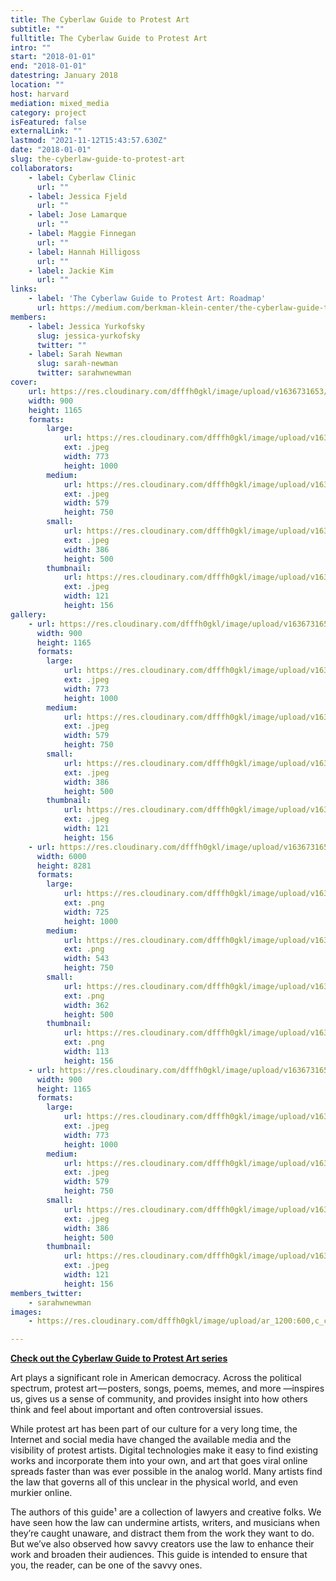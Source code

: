 ```yaml
---
title: The Cyberlaw Guide to Protest Art
subtitle: ""
fulltitle: The Cyberlaw Guide to Protest Art
intro: ""
start: "2018-01-01"
end: "2018-01-01"
datestring: January 2018
location: ""
host: harvard
mediation: mixed_media
category: project
isFeatured: false
externalLink: ""
lastmod: "2021-11-12T15:43:57.630Z"
date: "2018-01-01"
slug: the-cyberlaw-guide-to-protest-art
collaborators:
    - label: Cyberlaw Clinic
      url: ""
    - label: Jessica Fjeld
      url: ""
    - label: Jose Lamarque
      url: ""
    - label: Maggie Finnegan
      url: ""
    - label: Hannah Hilligoss
      url: ""
    - label: Jackie Kim
      url: ""
links:
    - label: 'The Cyberlaw Guide to Protest Art: Roadmap'
      url: https://medium.com/berkman-klein-center/the-cyberlaw-guide-to-protest-art-roadmap-c79b8ab4f61b
members:
    - label: Jessica Yurkofsky
      slug: jessica-yurkofsky
      twitter: ""
    - label: Sarah Newman
      slug: sarah-newman
      twitter: sarahwnewman
cover:
    url: https://res.cloudinary.com/dfffh0gkl/image/upload/v1636731653/cyberlaw1_48e656cb68.jpg
    width: 900
    height: 1165
    formats:
        large:
            url: https://res.cloudinary.com/dfffh0gkl/image/upload/v1636731654/large_cyberlaw1_48e656cb68.jpg
            ext: .jpeg
            width: 773
            height: 1000
        medium:
            url: https://res.cloudinary.com/dfffh0gkl/image/upload/v1636731654/medium_cyberlaw1_48e656cb68.jpg
            ext: .jpeg
            width: 579
            height: 750
        small:
            url: https://res.cloudinary.com/dfffh0gkl/image/upload/v1636731655/small_cyberlaw1_48e656cb68.jpg
            ext: .jpeg
            width: 386
            height: 500
        thumbnail:
            url: https://res.cloudinary.com/dfffh0gkl/image/upload/v1636731653/thumbnail_cyberlaw1_48e656cb68.jpg
            ext: .jpeg
            width: 121
            height: 156
gallery:
    - url: https://res.cloudinary.com/dfffh0gkl/image/upload/v1636731653/cyberlaw1_48e656cb68.jpg
      width: 900
      height: 1165
      formats:
        large:
            url: https://res.cloudinary.com/dfffh0gkl/image/upload/v1636731654/large_cyberlaw1_48e656cb68.jpg
            ext: .jpeg
            width: 773
            height: 1000
        medium:
            url: https://res.cloudinary.com/dfffh0gkl/image/upload/v1636731654/medium_cyberlaw1_48e656cb68.jpg
            ext: .jpeg
            width: 579
            height: 750
        small:
            url: https://res.cloudinary.com/dfffh0gkl/image/upload/v1636731655/small_cyberlaw1_48e656cb68.jpg
            ext: .jpeg
            width: 386
            height: 500
        thumbnail:
            url: https://res.cloudinary.com/dfffh0gkl/image/upload/v1636731653/thumbnail_cyberlaw1_48e656cb68.jpg
            ext: .jpeg
            width: 121
            height: 156
    - url: https://res.cloudinary.com/dfffh0gkl/image/upload/v1636731655/cyberlaw2_130ab7e144.png
      width: 6000
      height: 8281
      formats:
        large:
            url: https://res.cloudinary.com/dfffh0gkl/image/upload/v1636731663/large_cyberlaw2_130ab7e144.png
            ext: .png
            width: 725
            height: 1000
        medium:
            url: https://res.cloudinary.com/dfffh0gkl/image/upload/v1636731664/medium_cyberlaw2_130ab7e144.png
            ext: .png
            width: 543
            height: 750
        small:
            url: https://res.cloudinary.com/dfffh0gkl/image/upload/v1636731664/small_cyberlaw2_130ab7e144.png
            ext: .png
            width: 362
            height: 500
        thumbnail:
            url: https://res.cloudinary.com/dfffh0gkl/image/upload/v1636731657/thumbnail_cyberlaw2_130ab7e144.png
            ext: .png
            width: 113
            height: 156
    - url: https://res.cloudinary.com/dfffh0gkl/image/upload/v1636731652/cyberlaw3_d3d8632aed.jpg
      width: 900
      height: 1165
      formats:
        large:
            url: https://res.cloudinary.com/dfffh0gkl/image/upload/v1636731653/large_cyberlaw3_d3d8632aed.jpg
            ext: .jpeg
            width: 773
            height: 1000
        medium:
            url: https://res.cloudinary.com/dfffh0gkl/image/upload/v1636731653/medium_cyberlaw3_d3d8632aed.jpg
            ext: .jpeg
            width: 579
            height: 750
        small:
            url: https://res.cloudinary.com/dfffh0gkl/image/upload/v1636731654/small_cyberlaw3_d3d8632aed.jpg
            ext: .jpeg
            width: 386
            height: 500
        thumbnail:
            url: https://res.cloudinary.com/dfffh0gkl/image/upload/v1636731653/thumbnail_cyberlaw3_d3d8632aed.jpg
            ext: .jpeg
            width: 121
            height: 156
members_twitter:
    - sarahwnewman
images:
    - https://res.cloudinary.com/dfffh0gkl/image/upload/ar_1200:600,c_crop/c_limit,h_1200,w_600/v1636731653/cyberlaw1_48e656cb68.jpg

---
```

**[Check out the Cyberlaw Guide to Protest Art series](https://medium.com/berkman-klein-center/the-cyberlaw-guide-to-protest-art-roadmap-c79b8ab4f61b)**

Art plays a significant role in American democracy. Across the political spectrum, protest art — posters, songs, poems, memes, and more —inspires us, gives us a sense of community, and provides insight into how others think and feel about important and often controversial issues.

While protest art has been part of our culture for a very long time, the Internet and social media have changed the available media and the visibility of protest artists. Digital technologies make it easy to find existing works and incorporate them into your own, and art that goes viral online spreads faster than was ever possible in the analog world. Many artists find the law that governs all of this unclear in the physical world, and even murkier online.

The authors of this guide¹ are a collection of lawyers and creative folks. We have seen how the law can undermine artists, writers, and musicians when they’re caught unaware, and distract them from the work they want to do. But we’ve also observed how savvy creators use the law to enhance their work and broaden their audiences. This guide is intended to ensure that you, the reader, can be one of the savvy ones.